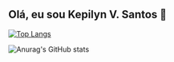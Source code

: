 ## Olá, eu sou Kepilyn V. Santos 👋


[![Top Langs](https://github-readme-stats.vercel.app/api/top-langs/?username=NylipekWolf&layout=compact)](https://github.com/anuraghazra/github-readme-stats)


  ![Anurag's GitHub stats](https://github-readme-stats.vercel.app/api?username=NylipekWolf&_icons=true&theme=midnight-purple)
